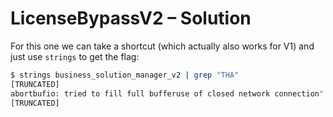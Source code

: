 # LicenseBypassV2 – Solution

For this one we can take a shortcut (which actually also works for V1) and just use  `strings` to get the flag:

```bash
$ strings business_solution_manager_v2 | grep "THA"
[TRUNCATED]
abortbufio: tried to fill full bufferuse of closed network connection" not supported for cpu option "THAINNOS{[REDACTED]}key-value delimiter not found:
[TRUNCATED]
```
